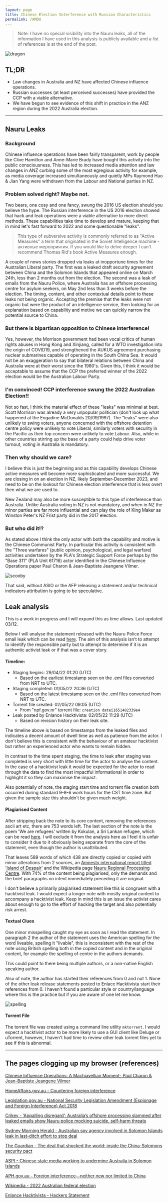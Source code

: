 ```yaml
---
layout: page
title: Chinese Election Interference with Russian Characteristics
permalink: /AMDU
---
```


> Note: I have no special visibility into the Nauru leaks, all of the information I have used in this analysis is publicly available and a list of references is at the end of the post.

 ![dragon](<../assets/img/dragon.PNG>)

## TL;DR

- Law changes in Australia and NZ have affected Chinese influence operations.
- Russian successes (at least perceived successes) have provided the CCP with a viable alternative.
- We have begun to see evidence of this shift in practice in the ANZ region during the 2022 Australia election.

--- 

## Nauru Leaks

### Background

Chinese influence operations have been fairly transparent, work by people like Clive Hamilton and Anne-Marie Brady have bought this activity into the public consciousness. This has led to increased media attention and law changes in ANZ curbing some of the most egregious activity for example, as media coverage increased simultaneously and quietly MPs Raymond Huo & Jian Yang were withdrawn from the Labour and National parties in NZ.

### Problem solved right? Maybe not.

Two bears, one cosy and one fancy, swung the 2016 US election should you believe the hype. The Russian interference in the US 2016 election showed that hack and leak operations were a viable alternative to more direct methods. These capabilities take time to develop and mature, keeping that in mind let's fast forward to 2022 and some questionable "leaks".

> This type of subversive activity is commonly referred to as "Active Measures" a term that originated in the Soviet Intelligence machine - активные мероприятия. If you would like to delve deeper I can't recommend Thomas Rid's book Active Measures enough.

A couple of news stories dropped via leaks at inopportune times for the Australian Liberal party. The first was a leaked draft security agreement between China and the Solomon Islands that appeared online on March 24th, less than 2 months out from the election. The second was a leak of emails from the Nauru Police, where Australia has an offshore processing centre for asylum seekers, on May 2nd less than 3 weeks before the election. The timing, content, and other contextual details point to these leaks not being organic. Accepting the premise that the leaks were not organic but were the product of an intelligence service, then looking for an explanation based on capability and motive we can quickly narrow the potential source to China.

### But there is bipartisan opposition to Chinese interference!

Yes, however, the Morrison government had been vocal critics of human rights abuses in Hong Kong and Xinjiang, called for a WTO investigation into the origin of COVID19, and strengthened the AUKUS agreement purchasing nuclear submarines capable of operating in the South China Sea. It would not be an exaggeration to say that bilateral relations between China and Australia were at their worst since the 1980's. Given this, I think it would be acceptable to assume that the CCP the preferred winner of the 2022 election would be the Australian Labour Party.

### I'm convinced! CCP interference swung the 2022 Australian Election!!

Not so fast, I think the material effect of these "leaks" was minimal at best. Scott Morrison was already a very unpopular politician (don't look up what happened at the Engadine McDonalds 20/09/1997). The "leaks" were also unlikely to swing voters, anyone concerned with the offshore detention centre policy were unlikely to vote Liberal, similarly voters with security in the Pacific as their top concern were unlikely to vote Labour. Also, while in other countries stirring up the base of a party could help drive voter turnout, voting in Australia is mandatory.

### Then why should we care?

I believe this is just the beginning and as this capability develops Chinese active measures will become more sophisticated and more successful. We are closing in on an election in NZ, likely September-December 2023, and need to be on the lookout for Chinese election interference that is less overt then what we are used to. 

New Zealand may also be more susceptible to this type of interference than Australia. Unlike Australia voting in NZ is not mandatory, and when in NZ the minor parties are far more influential and can play the role of King Maker as Winston Peter's NZ Frist party did in the 2017 election.

### But who did it!?
As stated above I think the only actor with both the capability and motive is the Chinese Communist Party. In particular this activity is consistent with the "Three warfares" (public opinion, psychological, and legal warfare) activities undertaken by the PLA's Strategic Support Force perhaps by the "Base 311" (PLA Unit 61716) actor identified in the Chinese Influence Operations paper Paul Charon & Jean-Baptiste Jeangene Vilmer.

![scooby](<../assets/img/scooby.jpg>)

That said, without ASIO or the AFP releasing a statement and/or technical indicators attribution is going to be speculative.

## Leak analysis

This is a work in progress and I will expand this as time allows. Last updated 03/12.

Below I will analyse the statement released with the Nauru Police Force email leak which can be read [here](https://enlacehacktivista.org/nauru.txt). The aim of this analysis isn't to attempt to identify the responsible party but to attempt to determine if it is an authentic activist leak or if that was a cover story.

#### Timeline:
- Staging begins: 29/04/22 01:20 (UTC)
	- Based on the earliest timestamp seen on the .eml files converted from NRT to UTC.
- Staging completed: 01/05/22 20:36 (UTC)
	- Based on the latest timestamp seen on the .eml files converted from NRT to UTC.
- Torrent file created: 02/05/22 09:05 (UTC)
	- From "npf.gov.nr" torrent file: `creation datei1651482339e4`
- Leak posted by Enlance Hacktivista: 02/05/22 11:29 (UTC)
	- Based on revision history on their leak site.

The timeline above is based on timestamps from the leaked files and indicates a decent amount of dwell time as well as patience from the actor. I don't believe this is consistent with the behaviour of an amateur hacktivist but rather an experienced actor who wants to remain hidden. 

In contrast to the time spent staging, the time to leak after staging was completed is very short with little time for the actor to analyse the content. In the case of a hacktivist leak it would be expected for the actor to read through the data to find the most impactful informational in order to highlight it so they can maximise the impact.

Also potentially of note, the staging start time and torrent file creation both occurred during standard 9-9-6 work hours for the CST time zone. But given the sample size this shouldn't be given much weight.

#### Plagiarised Content
After stripping back the note to its core content, removing the references ascii art etc, there are 753 words left. The last section of the note is the poem 'We are refugees' written by Kokulan, a Sri Lankan refugee, which can be read [here](https://www.greenleft.org.au/content/poem-we-are-refugees). I will exclude it from the analysis here as I feel it is unfair to consider it due to it obviously being separate from the core of the statement, even though the author is unattributed.

That leaves 589 words of which 438 are directly copied or copied with minor alterations from 2 sources, an [Amnesty international report titled 'Island of Despair'](https://www.amnesty.org/en/documents/asa12/4934/2016/en/) and the Wikipedia page [Nauru Regional Processing Centre](https://en.wikipedia.org/w/index.php?title=Nauru_Regional_Processing_Centre). With 74% of the content being plagiarised, only the demands and the brief paragraphs on intent immediately preceding it are original. 

I don't believe a primarily plagiarised statement like this is congruent with a hacktivist leak. I would expect a longer note with mostly original content to accompany a hacktivist leak. Keep in mind this is an issue the activist cares about enough to go to the effort of hacking the target and also potentially risk arrest.

#### Textual Clues
One minor misspelling caught my eye as soon as I read the statement. In paragraph 2 the author of the statement uses the American spelling for the word liveable, spelling it "livable", this is inconsistent with the rest of the note using British spelling both in the copied content and in the original content, for example the spelling of centre in the authors demands.

This could point to there being multiple authors, or a non-native English speaking author. 

Also of note, the author has started their references from 0 and not 1. None of the other leak release statements posted to Enlace Hacktivista start their references from 0. I haven't found a particular style or country/language where this is the practice but if you are aware of one let me know.

 ![spelling](<../assets/img/spelling.jpg>)

#### Torrent File
The torrent file was created using a command line utility `mktorrent`. I would expect a hacktivist actor to be more likely to use a GUI client like Deluge or uTorrent, however, I haven't had time to review other leak torrent files yet to see if this is abnormal.

---

## The pages clogging up my browser (references)

[Chinese Influence Operations: A Machiavellian Moment- Paul Charon & Jean-Baptiste Jeangene Vilmer](https://www.irsem.fr/report.html)

[HomeAffairs.gov.au - Countering foreign interference](https://www.homeaffairs.gov.au/about-us/our-portfolios/national-security/countering-foreign-interference/resources-and-related-links#:~:text=The%20National%20Security%20Legislation%20Amendment,activities%20of%20a%20foreign%20government.)

[Legislation.gov.au - National Security Legislation Amendment (Espionage and Foreign Interference) Act 2018](https://www.legislation.gov.au/Details/C2018C00506)

[Crikey - ‘Appalling disregard’: Australia’s offshore processing slammed after leaked emails show Nauru police mocking suicide, self-harm threats](https://www.crikey.com.au/2022/05/05/nauru-police-force-emails-refugees-asylum-seeker-self-harm-suicide/)

[Sydney Morning Herald - Australian spy agency involved in Solomon Islands leak in last-ditch effort to stop deal](https://www.smh.com.au/politics/federal/australian-spy-agency-involved-in-solomon-islands-leak-in-last-ditch-effort-to-stop-deal-20220422-p5affg.html)

[The Guardian - The deal that shocked the world: inside the China-Solomons security pact](https://www.theguardian.com/world/2022/apr/20/the-deal-that-shocked-the-world-inside-the-china-solomons-security-pact)

[ASPI - Chinese state media working to undermine Australia in Solomon Islands](https://www.aspistrategist.org.au/chinese-state-media-working-to-undermine-australia-in-solomon-islands/)

[APH.gov.au - Foreign interference—neither new nor limited to China](https://www.aph.gov.au/About_Parliament/Parliamentary_Departments/Parliamentary_Library/FlagPost/2019/September/Foreign_interference)

[Wikipedia - 2022 Australian federal election](https://en.wikipedia.org/wiki/2022_Australian_federal_election)

[Enlance Hacktivista - Hackers Statement](https://web.archive.org/web/20220515182903/https://nauru.enlacehacktivista.org/statement_from_the_hackers.txt)
